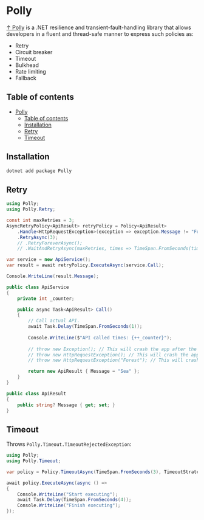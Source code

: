 # Polly

[↑ Polly](https://github.com/App-vNext/Polly) is a .NET resilience and transient-fault-handling library that allows developers in a fluent and thread-safe manner to express such policies as:

- Retry
- Circuit breaker
- Timeout
- Bulkhead
- Rate limiting
- Fallback

## Table of contents

- [Polly](#polly)
  - [Table of contents](#table-of-contents)
  - [Installation](#installation)
  - [Retry](#retry)
  - [Timeout](#timeout)

## Installation

```bash
dotnet add package Polly
```

## Retry

```csharp
using Polly;
using Polly.Retry;

const int maxRetries = 3;
AsyncRetryPolicy<ApiResult> retryPolicy = Policy<ApiResult>
    .Handle<HttpRequestException>(exception => exception.Message != "Forest") // Do not handle exception and just throw if this condition is not met.
    .RetryAsync(3);
    // .RetryForeverAsync();
    // .WaitAndRetryAsync(maxRetries, times => TimeSpan.FromSeconds(times * 2)); // Exponential retry time.

var service = new ApiService();
var result = await retryPolicy.ExecuteAsync(service.Call);

Console.WriteLine(result.Message);

public class ApiService
{
    private int _counter;

    public async Task<ApiResult> Call()
    {
        // Call actual API.
        await Task.Delay(TimeSpan.FromSeconds(1));
        
        Console.WriteLine($"API called times: {++_counter}");
        
        // throw new Exception(); // This will crash the app after the 1-st API call.
        // throw new HttpRequestException(); // This will crash the app after the 4-th API call.
        // throw new HttpRequestException("Forest"); // This will crash the app after the 1-st API call.

        return new ApiResult { Message = "Sea" };
    }
}

public class ApiResult
{
    public string? Message { get; set; }
}
```

## Timeout

Throws `Polly.Timeout.TimeoutRejectedException`:

```csharp
using Polly;
using Polly.Timeout;

var policy = Policy.TimeoutAsync(TimeSpan.FromSeconds(3), TimeoutStrategy.Pessimistic);

await policy.ExecuteAsync(async () =>
{
    Console.WriteLine("Start executing");
    await Task.Delay(TimeSpan.FromSeconds(4));
    Console.WriteLine("Finish executing");
});
```
